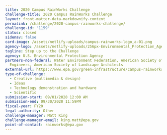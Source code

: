 ```yaml
---
title: 2020 Campus RainWorks Challenge
challenge-title: 2020 Campus RainWorks Challenge
layout: front-matter-data-markdownify-content
permalink: /challenge/2020-campus-rainworks-challenge/
challenge-id: "1159"
status: closed
sidenav: false
card-image: /assets/netlify-uploads/campus-rainworks-logo_a-01.png
agency-logo: /assets/netlify-uploads/256px-Environmental_Protection_Agency_logo.png
tagline: Step up to the Challenge
agency: U.S. Environmental Protection Agency
partners-non-federal: Water Environment Federation, American Society of Civil
  Engineers, American Society of Landscape Architects
external-url: https://www.epa.gov/green-infrastructure/campus-rainworks-challenge-0
type-of-challenge:
  - Creative (multimedia & design)
  - Ideas
  - Technology demonstration and hardware
  - Scientific
submission-start: 09/01/2020 12:00 AM
submission-end: 09/30/2020 11:59PM
fiscal-year: FY20
legal-authority: Other
challenge-manager: Matt King
challenge-manager-email: king.matt@epa.gov
point-of-contact: rainworks@epa.gov
---
```


